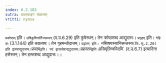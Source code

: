 ```yaml
---
index: 6.2.183
sutra: प्रादस्वाङ्गं संज्ञायाम्
vritti: nyasa

---
```

`प्रकोष्ठम्` इति। `उषिकुषिगार्तिभ्यस्थन्` (द.उ.6.29) इति कुषेस्थन्। तेन क्रोष्ठशब्द आद्युदात्तः। `प्रगृहम्` इति। `गेहि कः` (3.1.144) इति कप्रत्ययः। तेन गृहमन्तोदात्तम्। `प्रद्वारम् इति। `नब्विषयस्यानिसन्तस्य` (फि.सू.2.26) इति द्वारमाद्युदात्तम्। `प्रपदम्` इति। पदं द्वारवदेवाद्यटुदात्तम्। `प्रहस्तम्` इति। `हसिमृग्रिण्वमिदमि` (द.उ.6.7) इत्यादिना हसेस्तन्। तेन हस्तशब्द आद्युदात्तः।।